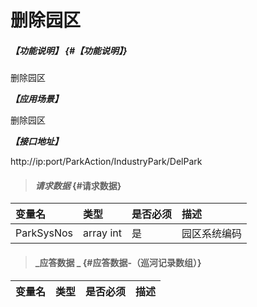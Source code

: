 # 删除园区

##### _【功能说明】_ {#【功能说明】}

删除园区

_**【应用场景】**_


删除园区

_**【接口地址】**_

http://ip:port/ParkAction/IndustryPark/DelPark

> #### _请求数据_ {#请求数据}

| 变量名 | 类型 | 是否必须 | 描述 |
| :--- | :--- | :--- | :--- |
| ParkSysNos |array int | 是 | 园区系统编码 |
> #### _应答数据 _ {#应答数据-（巡河记录数组）}

| 变量名 | 类型 | 是否必须 | 描述 |
| :--- | :--- | :--- | :--- |



